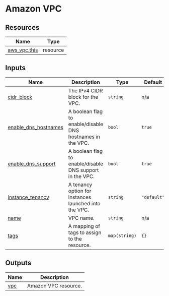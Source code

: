 # Amazon VPC

## Resources

| Name                                                                                            | Type     |
| ----------------------------------------------------------------------------------------------- | -------- |
| [aws_vpc.this](https://registry.terraform.io/providers/hashicorp/aws/latest/docs/resources/vpc) | resource |

## Inputs

| Name                                                                                          | Description                                                | Type          | Default     | Required |
| --------------------------------------------------------------------------------------------- | ---------------------------------------------------------- | ------------- | ----------- | :------: |
| <a name="input_cidr_block"></a> [cidr_block](#input_cidr_block)                               | The IPv4 CIDR block for the VPC.                           | `string`      | n/a         |   yes    |
| <a name="input_enable_dns_hostnames"></a> [enable_dns_hostnames](#input_enable_dns_hostnames) | A boolean flag to enable/disable DNS hostnames in the VPC. | `bool`        | `true`      |    no    |
| <a name="input_enable_dns_support"></a> [enable_dns_support](#input_enable_dns_support)       | A boolean flag to enable/disable DNS support in the VPC.   | `bool`        | `true`      |    no    |
| <a name="input_instance_tenancy"></a> [instance_tenancy](#input_instance_tenancy)             | A tenancy option for instances launched into the VPC.      | `string`      | `"default"` |    no    |
| <a name="input_name"></a> [name](#input_name)                                                 | VPC name.                                                  | `string`      | n/a         |   yes    |
| <a name="input_tags"></a> [tags](#input_tags)                                                 | A mapping of tags to assign to the resource.               | `map(string)` | `{}`        |    no    |

## Outputs

| Name                                         | Description          |
| -------------------------------------------- | -------------------- |
| <a name="output_vpc"></a> [vpc](#output_vpc) | Amazon VPC resource. |
